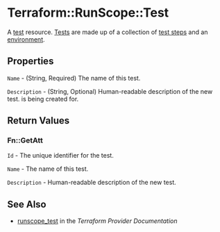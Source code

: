 # Terraform::RunScope::Test

A [test](https://www.runscope.com/docs/api/tests) resource.
[Tests](https://www.runscope.com/docs/buckets) are made up of
a collection of [test steps](step.html) and an
[environment](environment.html).

## Properties

`Name` - (String, Required) The name of this test.

`Description` - (String, Optional) Human-readable description of the new test. is being created for.


## Return Values

### Fn::GetAtt

`Id` - The unique identifier for the test.

`Name` - The name of this test.

`Description` - Human-readable description of the new test.

## See Also

* [runscope_test](https://www.terraform.io/docs/providers/runscope/r/test.html) in the _Terraform Provider Documentation_